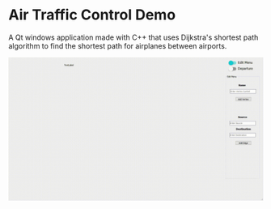 # Air Traffic Control Demo

A Qt windows application made with C++ that uses Dijkstra's shortest path algorithm to find the shortest path for airplanes between airports.

![Game](https://github.com/kazimhussain1/air-traffic-control/blob/master/video.gif)
